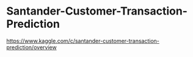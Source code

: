 # Santander-Customer-Transaction-Prediction

https://www.kaggle.com/c/santander-customer-transaction-prediction/overview
